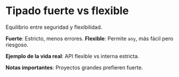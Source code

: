 # Tipado fuerte vs flexible

Equilibrio entre seguridad y flexibilidad.

**Fuerte**: Estricto, menos errores.
**Flexible**: Permite `any`, más fácil pero riesgoso.

**Ejemplo de la vida real**: API flexible vs interna estricta.

**Notas importantes**: Proyectos grandes prefieren fuerte.